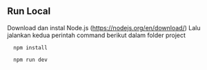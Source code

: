 ## Run Local
Download dan instal Node.js (https://nodejs.org/en/download/)
Lalu jalankan kedua perintah command berikut dalam folder project
```
  npm install
```
```
  npm run dev
```
